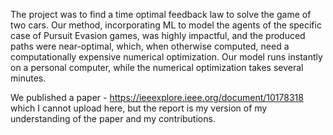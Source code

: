 The project was to find a time optimal feedback law to solve the game of two cars. Our method, incorporating ML
to model the agents of the specific case of Pursuit Evasion games, was highly impactful, and the produced paths were near-optimal, which, when otherwise computed, need a computationally expensive numerical optimization.
Our model runs instantly on a personal computer, while the numerical optimization takes several minutes.

We published a paper - https://ieeexplore.ieee.org/document/10178318
which I cannot upload here, but the report is my version of my understanding of the paper and my contributions.
